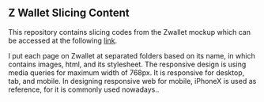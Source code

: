 ## Z Wallet Slicing Content

This repository contains slicing codes from the Zwallet mockup which can be accessed at the following [link](https://www.figma.com/file/YddmKtK1PafpeyUkeSyIiq/Zwallet---Client%3A-Arkademy?node-id=0%3A1).

I put each page on Zwallet at separated folders based on its name, in which contains images, html, and its stylesheet. The responsive design is using media queries for maximum width of 768px. It is responsive for desktop, tab, and mobile. In designing responsive web for mobile, iPhoneX is used as reference, for it is commonly used nowadays..